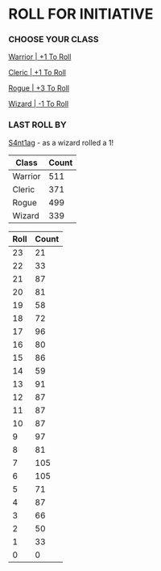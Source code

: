 # ROLL FOR INITIATIVE
### CHOOSE YOUR CLASS

[Warrior | +1 To Roll](https://github.com/benjaminsampica/benjaminsampica/issues/new?title=roll%7Cwarrior&body=Just+click+%27Submit+new+issue%27.)

[Cleric | +1 To Roll](https://github.com/benjaminsampica/benjaminsampica/issues/new?title=roll%7Ccleric&body=Just+click+%27Submit+new+issue%27.)

[Rogue | +3 To Roll](https://github.com/benjaminsampica/benjaminsampica/issues/new?title=roll%7Crogue&body=Just+click+%27Submit+new+issue%27.)

[Wizard | -1 To Roll](https://github.com/benjaminsampica/benjaminsampica/issues/new?title=roll%7Cwizard&body=Just+click+%27Submit+new+issue%27.)
### LAST ROLL BY
[S4nt1ag](https://www.github.com/S4nt1ag) - as a wizard rolled a 1!

|Class|Count|
|-|-|
|Warrior|511|
|Cleric|371|
|Rogue|499|
|Wizard|339|

|Roll|Count|
|-|-|
|23|21
|22|33
|21|87
|20|81
|19|58
|18|72
|17|96
|16|80
|15|86
|14|59
|13|91
|12|87
|11|87
|10|87
|9|97
|8|81
|7|105
|6|105
|5|71
|4|87
|3|66
|2|50
|1|33
|0|0
